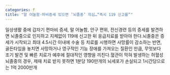 ```yaml
---
categories: f
title: "말 어눌함·마비증세 있으면 ‘뇌졸중’ 의심…“즉시 119 신고를”"
---
```

일상생활 중에 갑자기 편마비 증세, 말 어눌함, 안구 편위, 전신경련 등의 증세를 발견하면 뇌졸중으로 인지하고 지체없이 119에 신고한 뒤 응급치료를 받아야 한다.뇌졸중은 증세가 시작되고 최대 4.5시간 이내에 수술 등 치료를 시행하면 사망률이 감소하는 반면, 골든타임을 놓치면 사망하거나 영구적인 기능 장애를 가져오는 질환인 만큼, 무엇보다 조기 발견 및 빠른 치료가 예후에 절대적인 영향을 끼친다.혈관이 막혀 발생하는 허혈성 뇌졸중의 경우, 제때 치료 받지 못하면 1분당 190만개의 뇌세포가 손실되고 1시간당으로는 1억 2000만개